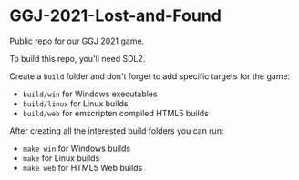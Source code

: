 # GGJ-2021-Lost-and-Found

Public repo for our GGJ 2021 game.

To build this repo, you'll need SDL2.

Create a `build` folder and don't forget to add specific targets for the game:
- `build/win` for Windows executables
- `build/linux` for Linux builds
- `build/web` for emscripten compiled HTML5 builds

After creating all the interested build folders you can run:
- `make win` for Windows builds
- `make` for Linux builds
- `make web` for HTML5 Web builds

